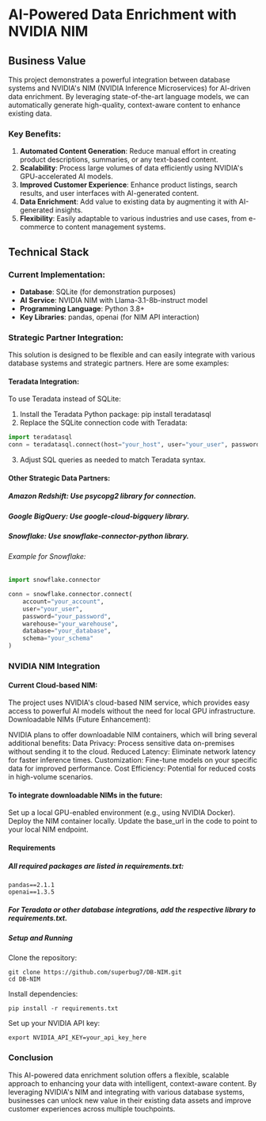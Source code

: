 # AI-Powered Data Enrichment with NVIDIA NIM

## Business Value

This project demonstrates a powerful integration between database systems and NVIDIA's NIM (NVIDIA Inference Microservices) for AI-driven data enrichment. By leveraging state-of-the-art language models, we can automatically generate high-quality, context-aware content to enhance existing data.

### Key Benefits:

1. **Automated Content Generation**: Reduce manual effort in creating product descriptions, summaries, or any text-based content.
2. **Scalability**: Process large volumes of data efficiently using NVIDIA's GPU-accelerated AI models.
3. **Improved Customer Experience**: Enhance product listings, search results, and user interfaces with AI-generated content.
4. **Data Enrichment**: Add value to existing data by augmenting it with AI-generated insights.
5. **Flexibility**: Easily adaptable to various industries and use cases, from e-commerce to content management systems.

## Technical Stack

### Current Implementation:

- **Database**: SQLite (for demonstration purposes)
- **AI Service**: NVIDIA NIM with Llama-3.1-8b-instruct model
- **Programming Language**: Python 3.8+
- **Key Libraries**: pandas, openai (for NIM API interaction)

### Strategic Partner Integration:

This solution is designed to be flexible and can easily integrate with various database systems and strategic partners. Here are some examples:

#### Teradata Integration:

To use Teradata instead of SQLite:

1. Install the Teradata Python package: pip install teradatasql
2. Replace the SQLite connection code with Teradata:
```python
import teradatasql
conn = teradatasql.connect(host="your_host", user="your_user", password="your_password", database="your_db")
```

3. Adjust SQL queries as needed to match Teradata syntax.


#### Other Strategic Data Partners:

##### Amazon Redshift: Use psycopg2 library for connection.

##### Google BigQuery: Use google-cloud-bigquery library.

##### Snowflake: Use snowflake-connector-python library.

###### Example for Snowflake:

```python
import snowflake.connector

conn = snowflake.connector.connect(
    account="your_account",
    user="your_user",
    password="your_password",
    warehouse="your_warehouse",
    database="your_database",
    schema="your_schema"
)
```

### NVIDIA NIM Integration

#### Current Cloud-based NIM:

The project uses NVIDIA's cloud-based NIM service, which provides easy access to powerful AI models without the need for local GPU infrastructure.
Downloadable NIMs (Future Enhancement):

NVIDIA plans to offer downloadable NIM containers, which will bring several additional benefits:
Data Privacy: Process sensitive data on-premises without sending it to the cloud.
Reduced Latency: Eliminate network latency for faster inference times.
Customization: Fine-tune models on your specific data for improved performance.
Cost Efficiency: Potential for reduced costs in high-volume scenarios.

#### To integrate downloadable NIMs in the future:
Set up a local GPU-enabled environment (e.g., using NVIDIA Docker).
Deploy the NIM container locally.
Update the base_url in the code to point to your local NIM endpoint.

#### Requirements

##### All required packages are listed in requirements.txt:
```
pandas==2.1.1
openai==1.3.5
```

##### For Teradata or other database integrations, add the respective library to requirements.txt.

##### Setup and Running
Clone the repository:
```
git clone https://github.com/superbug7/DB-NIM.git
cd DB-NIM
```

Install dependencies:

```
pip install -r requirements.txt
```
Set up your NVIDIA API key:

```
export NVIDIA_API_KEY=your_api_key_here
```


### Conclusion
This AI-powered data enrichment solution offers a flexible, scalable approach to enhancing your data with intelligent, context-aware content. By leveraging NVIDIA's NIM and integrating with various database systems, businesses can unlock new value in their existing data assets and improve customer experiences across multiple touchpoints.

